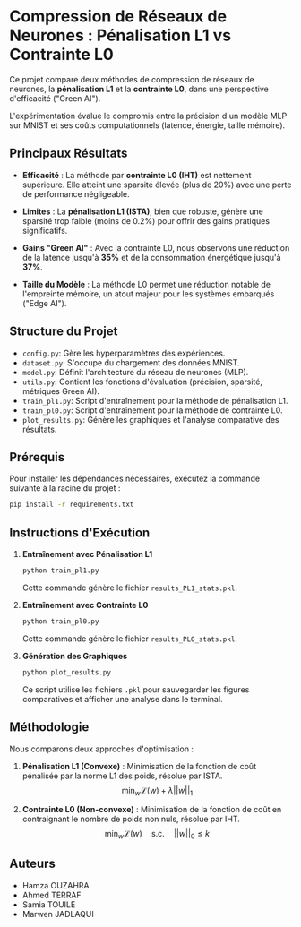 # Compression de Réseaux de Neurones : Pénalisation L1 vs Contrainte L0

Ce projet compare deux méthodes de compression de réseaux de neurones, la **pénalisation L1** et la **contrainte L0**, dans une perspective d'efficacité ("Green AI").

L'expérimentation évalue le compromis entre la précision d'un modèle MLP sur MNIST et ses coûts computationnels (latence, énergie, taille mémoire).

## Principaux Résultats

-   **Efficacité** : La méthode par **contrainte L0 (IHT)** est nettement supérieure. Elle atteint une sparsité élevée (plus de 20%) avec une perte de performance négligeable.

-   **Limites** : La **pénalisation L1 (ISTA)**, bien que robuste, génère une sparsité trop faible (moins de 0.2%) pour offrir des gains pratiques significatifs.

-   **Gains "Green AI"** : Avec la contrainte L0, nous observons une réduction de la latence jusqu'à **35%** et de la consommation énergétique jusqu'à **37%**.

-   **Taille du Modèle** : La méthode L0 permet une réduction notable de l'empreinte mémoire, un atout majeur pour les systèmes embarqués ("Edge AI").

## Structure du Projet

-   `config.py`: Gère les hyperparamètres des expériences.
-   `dataset.py`: S'occupe du chargement des données MNIST.
-   `model.py`: Définit l'architecture du réseau de neurones (MLP).
-   `utils.py`: Contient les fonctions d'évaluation (précision, sparsité, métriques Green AI).
-   `train_pl1.py`: Script d'entraînement pour la méthode de pénalisation L1.
-   `train_pl0.py`: Script d'entraînement pour la méthode de contrainte L0.
-   `plot_results.py`: Génère les graphiques et l'analyse comparative des résultats.

## Prérequis

Pour installer les dépendances nécessaires, exécutez la commande suivante à la racine du projet :

```bash
pip install -r requirements.txt
```

## Instructions d'Exécution

1.  **Entraînement avec Pénalisation L1**
    ```bash
    python train_pl1.py
    ```
    Cette commande génère le fichier `results_PL1_stats.pkl`.

2.  **Entraînement avec Contrainte L0**
    ```bash
    python train_pl0.py
    ```
    Cette commande génère le fichier `results_PL0_stats.pkl`.

3.  **Génération des Graphiques**
    ```bash
    python plot_results.py
    ```
    Ce script utilise les fichiers `.pkl` pour sauvegarder les figures comparatives et afficher une analyse dans le terminal.

## Méthodologie

Nous comparons deux approches d'optimisation :

1.  **Pénalisation L1 (Convexe)** :
    Minimisation de la fonction de coût pénalisée par la norme L1 des poids, résolue par ISTA.
    $$ \min_{w} \mathcal{L}(w)+\lambda||w||_{1} $$

2.  **Contrainte L0 (Non-convexe)** :
    Minimisation de la fonction de coût en contraignant le nombre de poids non nuls, résolue par IHT.
    $$ \min_{w} \mathcal{L}(w) \quad \text{s.c.} \quad ||w||_{0}\le k $$

## Auteurs

- Hamza OUZAHRA
- Ahmed TERRAF
- Samia TOUILE
- Marwen JADLAQUI
